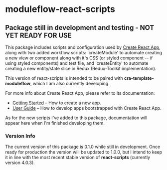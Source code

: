 # moduleflow-react-scripts

## Package still in development and testing - NOT YET READY FOR USE 

This package includes scripts and configuration used by [Create React App](https://github.com/facebook/create-react-app), along with two added workflow scripts:  'createModule' to automate creating a new view or component along with it's CSS (or styled component -- if using styled components) and test file, and 'createEntity' to automate creating a new entity/state slice in Redux (Redux-Toolkit implementation).<br>

This version of react-scripts is intended to be paired with **cra-template-moduleflow**, which I am also currently developing.<br>

For more info about Create React App, please refer to its documentation:

- [Getting Started](https://facebook.github.io/create-react-app/docs/getting-started) – How to create a new app.
- [User Guide](https://facebook.github.io/create-react-app/) – How to develop apps bootstrapped with Create React App.<br>

As for the new scripts I've added to this package, documentation will appear here when I'm finished developing them.

### Version Info

The current version of this package is 0.1.0 while still in development. Once ready for production the version will be updated to 1.0.0, but I intend to keep it in line with the most recent stable version of **react-scripts** (currently version 4.0.3).